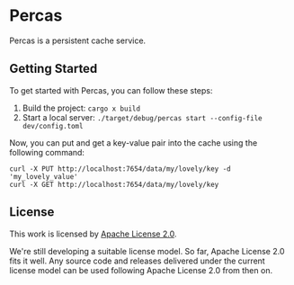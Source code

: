 # Percas

Percas is a persistent cache service.

## Getting Started

To get started with Percas, you can follow these steps:

1. Build the project: `cargo x build`
2. Start a local server: `./target/debug/percas start --config-file dev/config.toml`

Now, you can put and get a key-value pair into the cache using the following command:

```shell
curl -X PUT http://localhost:7654/data/my/lovely/key -d 'my_lovely_value'
curl -X GET http://localhost:7654/data/my/lovely/key
```

## License

This work is licensed by [Apache License 2.0](https://www.apache.org/licenses/LICENSE-2.0).

We're still developing a suitable license model. So far, Apache License 2.0 fits it well. Any source code and releases delivered under the current license model can be used following Apache License 2.0 from then on.
